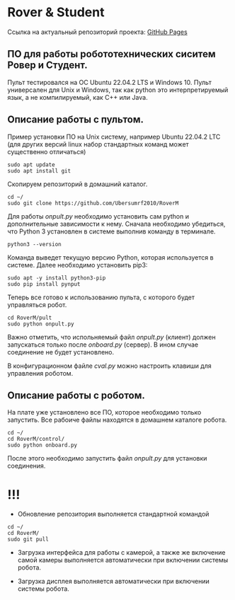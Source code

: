 # **Rover & Student**
Ссылка на актуальный репозиторий проекта: [GitHub Pages](https://github.com/Ubersmurf2010/RoverM/)
## ПО для работы робототехнических сиситем Ровер и Студент. 

Пульт тестировался на ОС Ubuntu 22.04.2 LTS и Windows 10.
Пульт универсален для Unix и Windows, так как python это интерпретируемый язык, а не компилируемый, как C++ или Java.

## Описание работы с пультом. 

Пример установки ПО на Unix систему, например Ubuntu 22.04.2 LTC (для других версий linux набор стандартных команд может существенно отличаться)
```
sudo apt update
sudo apt install git
```
Скопируем репозиторий в домашний каталог.
```
cd ~/
sudo git clone https://github.com/Ubersumrf2010/RoverM
```

Для работы *onpult.py* необходимо установить сам python и дополнительные зависимости к нему.
Сначала необходимо убедиться, что Python 3 установлен в системе выполнив команду в терминале.
```
python3 --version
```
Команда выведет текущую версию Python, которая используется в системе. Далее необходимо установить pip3:
```
sudo apt -y install python3-pip
sudo pip install pynput
```

Теперь все готово к использованию пульта, с которого будет управляться робот.
```
cd RoverM/pult
sudo python onpult.py
```

Важно отметить, что испольняемый файл *onpult.py* (клиент) должен запускаться только после *onboard.py* (сервер). В ином случае соединение не будет установлено.

В конфигурационном файле *cval.py* можно настроить клавиши для управления роботом.
## Описание работы с роботом.

На плате уже установлено все ПО, которое необходимо только запустить.
Все рабоиче файлы находятся в домашнем каталоге робота.

```
cd ~/
cd RoverM/control/
sudo python onboard.py
```

После этого необходимо запустить файл *onpult.py* для установки соединения.


# !!!

- Обновление репозитория выполняется стандартной командой
```
cd ~/
cd RoverM/
sudo git pull
```

- Загрузка интерфейса для работы с камерой, а также же включение самой камеры выполняется автоматически при включении системы робота.

- Загрузка дисплея выполняется автоматически при включении системы робота.
